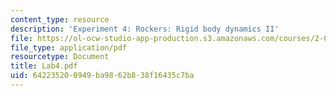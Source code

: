 ```yaml
---
content_type: resource
description: 'Experiment 4: Rockers: Rigid body dynamics II'
file: https://ol-ocw-studio-app-production.s3.amazonaws.com/courses/2-004-modeling-dynamics-and-control-ii-spring-2003/642235200949ba9862b838f16435c7ba_Lab4.pdf
file_type: application/pdf
resourcetype: Document
title: Lab4.pdf
uid: 64223520-0949-ba98-62b8-38f16435c7ba
---
```

